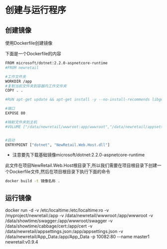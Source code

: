 # 创建与运行程序

## 创建镜像
使用Dockerfile创建镜像

下面是一个Dockerfile的内容

```bash
FROM microsoft/dotnet:2.2.0-aspnetcore-runtime
#FROM newretail

#工作文件夹
WORKDIR /app
#复制当前文件夹到容器内工作文件夹
COPY . .

#RUN apt-get update && apt-get install -y --no-install-recommends libgdiplus libc6-dev && rm -rf /var/lib/apt/lists/*

#端口
EXPOSE 80

#映射文件夹到主机
#VOLUME ["/data/newretail/wwwroot:app/wwwroot","/data/newretail/appsettings.json:app/appsettings.json","/data/newretail/App_Data:app/App_Data"]


#启动
ENTRYPOINT ["dotnet", "NewRetail.Web.Host.dll"]
```
* 注意要先下载基础镜像microsoft/dotnet:2.2.0-aspnetcore-runtime

此文件在项目NewRetail.Web.Host根目录下,所以我们需要在项目根目录下创建一个Dockerfile文件,然后在项目根目录下执行下面的命令

```bash
docker build -t 镜像名称 .
```


## 运行镜像

docker run -d -v /etc/localtime:/etc/localtime:ro -v /myproject/newretail:/app -v /data/newretail/wwwroot:/app/wwwroot -v /data/showtime/swagger:/app/wwwroot/swagger -v /data/showtime/cabbage/cert:/app/cert -v /data/newretail/appsettings.json:/app/appsettings.json -v /data/newretail/App_Data:/app/App_Data -p 10082:80 --name master1 newretail:v0.9.4


